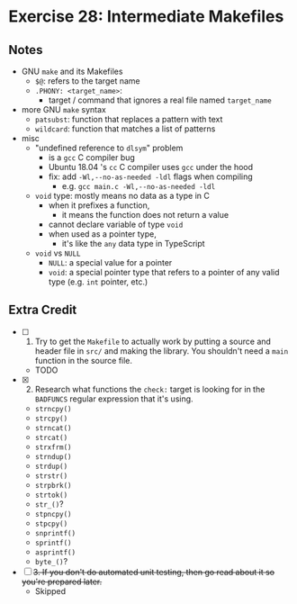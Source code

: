 # Exercise 28: Intermediate Makefiles

## Notes

- GNU `make` and its Makefiles
  - `$@`: refers to the target name
  - `.PHONY: <target_name>`:
    - target / command that ignores a real file named `target_name`
- more GNU `make` syntax
  - `patsubst`: function that replaces a pattern with text
  - `wildcard`: function that matches a list of patterns
- misc
  - "undefined reference to `dlsym`" problem
    - is a `gcc` C compiler bug
    - Ubuntu 18.04 's `cc` C compiler uses `gcc` under the hood
    - fix: add `-Wl,--no-as-needed -ldl` flags when compiling
      - e.g. `gcc main.c -Wl,--no-as-needed -ldl`
  - `void` type: mostly means no data as a type in C
    - when it prefixes a function,
      - it means the function does not return a value
    - cannot declare variable of type `void`
    - when used as a pointer type,
      - it's like the `any` data type in TypeScript
  - `void` vs `NULL`
    - `NULL`: a special value for a pointer
    - `void`: a special pointer type that refers to a pointer of any valid type (e.g. `int` pointer, etc.)

## Extra Credit

- [ ] 1. Try to get the `Makefile` to actually work by putting a source and header file in `src/` and making the library. You shouldn't need a `main` function in the source file.
  - TODO
- [x] 2. Research what functions the `check:` target is looking for in the `BADFUNCS` regular expression that it's using.
  - `strncpy()`
  - `strcpy()`
  - `strncat()`
  - `strcat()`
  - `strxfrm()`
  - `strndup()`
  - `strdup()`
  - `strstr()`
  - `strpbrk()`
  - `strtok()`
  - `str_()`?
  - `stpncpy()`
  - `stpcpy()`
  - `snprintf()`
  - `sprintf()`
  - `asprintf()`
  - `byte_()`?
- [ ] ~~3. If you don't do automated unit testing, then go read about it so you're prepared later.~~
  - Skipped
